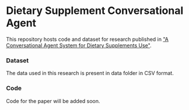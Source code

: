 <!-- ## Welcome to GitHub Pages

You can use the [editor on GitHub](https://github.com/esha-singh/Supplement_Conversational_agent/edit/main/README.md) to maintain and preview the content for your website in Markdown files.

Whenever you commit to this repository, GitHub Pages will run [Jekyll](https://jekyllrb.com/) to rebuild the pages in your site, from the content in your Markdown files.
### Markdown

Markdown is a lightweight and easy-to-use syntax for styling your writing. It includes conventions for

```markdown
Syntax highlighted code block

# Header 1
## Header 2
### Header 3

- Bulleted
- List

1. Numbered
2. List

**Bold** and _Italic_ and `Code` text

[Link](url) and ![Image](src)
```

For more details see [GitHub Flavored Markdown](https://guides.github.com/features/mastering-markdown/).

### Jekyll Themes

Your Pages site will use the layout and styles from the Jekyll theme you have selected in your [repository settings](https://github.com/esha-singh/Supplement_Conversational_agent/settings/pages). The name of this theme is saved in the Jekyll `_config.yml` configuration file.

### Support or Contact

Having trouble with Pages? Check out our [documentation](https://docs.github.com/categories/github-pages-basics/) or [contact support](https://support.github.com/contact) and we’ll help you sort it out.
 -->
 
 # Dietary Supplement Conversational Agent
 
 This repository hosts code and dataset for research published in ["A Conversational Agent System for Dietary Supplements Use"](https://github.com/esha-singh/Supplement_Conversational_agent/).
 
### Dataset
The data used in this research is present in data folder in CSV format.

### Code
Code for the paper will be added soon.
